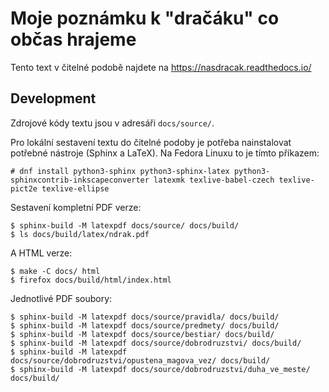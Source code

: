 Moje poznámku k "dračáku" co občas hrajeme
==========================================

Tento text v čitelné podobě najdete na https://nasdracak.readthedocs.io/

Development
-----------

Zdrojové kódy textu jsou v adresáři `docs/source/`.

Pro lokální sestavení textu do čitelné podoby je potřeba nainstalovat potřebné nástroje (Sphinx a LaTeX). Na Fedora Linuxu to je tímto příkazem:

    # dnf install python3-sphinx python3-sphinx-latex python3-sphinxcontrib-inkscapeconverter latexmk texlive-babel-czech texlive-pict2e texlive-ellipse

Sestavení kompletní PDF verze:

    $ sphinx-build -M latexpdf docs/source/ docs/build/
    $ ls docs/build/latex/ndrak.pdf

A HTML verze:

    $ make -C docs/ html
    $ firefox docs/build/html/index.html

Jednotlivé PDF soubory:

    $ sphinx-build -M latexpdf docs/source/pravidla/ docs/build/
    $ sphinx-build -M latexpdf docs/source/predmety/ docs/build/
    $ sphinx-build -M latexpdf docs/source/bestiar/ docs/build/
    $ sphinx-build -M latexpdf docs/source/dobrodruzstvi/ docs/build/
    $ sphinx-build -M latexpdf docs/source/dobrodruzstvi/opustena_magova_vez/ docs/build/
    $ sphinx-build -M latexpdf docs/source/dobrodruzstvi/duha_ve_meste/ docs/build/
